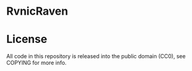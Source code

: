 # RvnicRaven



# License

All code in this repository is released into the public domain (CC0), see COPYING for more info.

